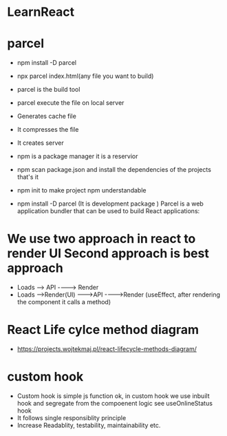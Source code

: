 # LearnReact

# parcel

- npm install -D parcel
- npx parcel index.html(any file you want to build)
- parcel is the build tool
- parcel execute the file on local server
- Generates cache file
- It compresses the file
- It creates server

-  npm is a package manager it is a reservior
- npm scan package.json and install the dependencies of the projects that's it
- npm init to make project npm understandable
- npm install -D parcel (It is development package ) Parcel is a web application bundler that can be used to build React applications:

# We use two approach in react to render UI   Second approach is best approach 
- Loads --> API ----> Render
- Loads -->Render(UI) --->API ---->Render (useEffect,  after rendering the component it calls a method)

# React Life cylce method diagram
- https://projects.wojtekmaj.pl/react-lifecycle-methods-diagram/

# custom hook
- Custom hook is simple js function ok, in custom hook we use inbuilt hook and segregate from the compoenent logic see useOnlineStatus hook
- It follows single responsiblity principle
- Increase Readablity, testability, maintainability etc. 



